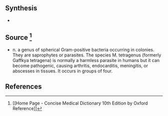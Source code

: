 ## Synthesis
- 
## Source [^1]
- n. a genus of spherical Gram-positive bacteria occurring in colonies. They are saprophytes or parasites. The species M. tetragenus (formerly Gaffkya tetragena) is normally a harmless parasite in humans but it can become pathogenic, causing arthritis, endocarditis, meningitis, or abscesses in tissues. It occurs in groups of four.
## References

[^1]: [[Home Page - Concise Medical Dictionary 10th Edition by Oxford Reference]]